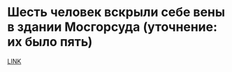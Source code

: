 # Шесть человек вскрыли себе вены в здании Мосгорсуда (уточнение: их было пять)



[LINK](https://varlamov.ru/2656565.html)